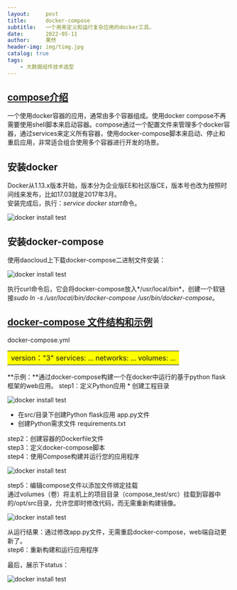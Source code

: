 ```yaml
---
layout:     post
title:      docker-compose
subtitle:   一个用来定义和运行复杂应用的docker工具。
date:       2022-05-11
author:     果然
header-img: img/timg.jpg
catalog: true
tags:
    - 大数据组件技术选型
---  
```

## [compose介绍](https://blog.csdn.net/pushiqiang/article/details/78682323)  
一个使用docker容器的应用，通常由多个容器组成。使用docker compose不再需要使用shell脚本来启动容器。compose通过一个配置文件来管理多个docker容器，通过services来定义所有容器，使用docker-compose脚本来启动、停止和重启应用，非常适合组合使用多个容器进行开发的场景。  
## 安装docker  
Docker从1.13.x版本开始，版本分为企业版EE和社区版CE，版本号也改为按照时间线来发布，比如17.03就是2017年3月。  
安装完成后，执行：*service docker start*命令。  

![docker install test](https://initialdream16.github.io/img/docker-install.png)  

## 安装docker-compose  
使用daocloud上下载docker-compose二进制文件安装：  

![docker install test](https://initialdream16.github.io/img/docker-compose.png)  

执行curl命令后，它会将docker-compose放入*/usr/local/bin*，创建一个软链接*sudo ln -s /usr/local/bin/docker-compose /usr/bin/docker-compose*。  
## [docker-compose 文件结构和示例](https://blog.csdn.net/pushiqiang/article/details/78682323)      
docker-compose.yml  

<table><tr><td bgcolor=yellow>version："3"
services:
	...
networks:
	...
volumes:
	...</td></tr></table>     
**示例：**通过docker-compose构建一个在docker中运行的基于python flask框架的web应用。  
step1：定义Python应用
* 创建工程目录  
  
![docker install test](https://initialdream16.github.io/img/tree.png)   

* 在src/目录下创建Python flask应用 app.py文件  
* 创建Python需求文件 requirements.txt  
  
step2：创建容器的Dockerfile文件  
step3：定义docker-compose脚本  
step4：使用Compose构建并运行您的应用程序  

![docker install test](https://initialdream16.github.io/img/compose.png)  

step5：编辑compose文件以添加文件绑定挂载  
通过volumes（卷）将主机上的项目目录（compose_test/src）挂载到容器中的/opt/src目录，允许您即时修改代码，而无需重新构建镜像。  

![docker install test](https://initialdream16.github.io/img/volumes.png)  

从运行结果：通过修改app.py文件，无需重启docker-compose，web端自动更新了。   
step6：重新构建和运行应用程序      

最后，展示下status：  

![docker install test](https://initialdream16.github.io/img/status.png)  
















  
  



 